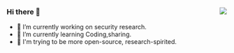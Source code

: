 ### Hi there 👋 <img align="right" src="https://github-readme-stats.vercel.app/api?show_icons=true&username=Hutt0n0">

<!--
**Hutt0n0/Hutt0n0** is a ✨ _special_ ✨ repository because its `README.md` (this file) appears on your GitHub profile.

Here are some ideas to get you started:

-->
- 🔭 I’m currently working on security research.
- 🌱 I’m currently learning Coding,sharing.                          
- 👯 I'm trying to be more open-source, research-spirited.



